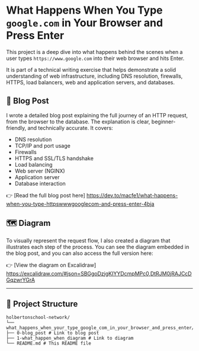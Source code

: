 # What Happens When You Type `google.com` in Your Browser and Press Enter

This project is a deep dive into what happens behind the scenes when a user types `https://www.google.com` into their web browser and hits Enter.

It is part of a technical writing exercise that helps demonstrate a solid understanding of web infrastructure, including DNS resolution, firewalls, HTTPS, load balancers, web and application servers, and databases.

## 📄 Blog Post

I wrote a detailed blog post explaining the full journey of an HTTP request, from the browser to the database. The explanation is clear, beginner-friendly, and technically accurate. It covers:

- DNS resolution
- TCP/IP and port usage
- Firewalls
- HTTPS and SSL/TLS handshake
- Load balancing
- Web server (NGINX)
- Application server
- Database interaction

👉 [Read the full blog post here] https://dev.to/macfe1/what-happens-when-you-type-httpswwwgooglecom-and-press-enter-4bja

## 🗺️ Diagram

To visually represent the request flow, I also created a diagram that illustrates each step of the process. You can see the diagram embedded in the blog post, and you can also access the full version here:

👉 [View the diagram on Excalidraw] https://excalidraw.com/#json=SBGgoDzjgKIYYDcmpMPc0,DtRJM0jRAJCcDGqzwrYGrA

---

## 📁 Project Structure

```
holbertonschool-network/
└── what_happens_when_your_type_google_com_in_your_browser_and_press_enter/
├── 0-blog_post # Link to blog post
├── 1-what_happen_when_diagram # Link to diagram
└── README.md # This README file
```
